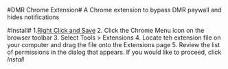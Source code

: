 #DMR Chrome Extension#
A Chrome extension to bypass DMR paywall and hides notifications

#Install#
1.[Right Click and Save](https://raw.github.com/abrudtkuhl/DMRChrome/master/package/DMRChrome.crx)
2. Click the Chrome Menu icon on the browser toolbar
3. Select Tools > Extensions
4. Locate teh extension file on your computer and drag the file onto the Extensions page
5. Review the list of permissions in the dialog that appears. If you would like to proceed, click *Install*
